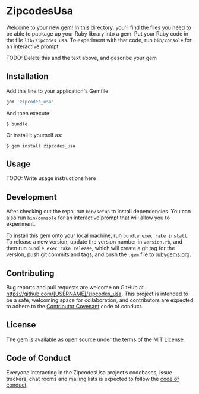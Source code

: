 # ZipcodesUsa

Welcome to your new gem! In this directory, you'll find the files you need to be able to package up your Ruby library into a gem. Put your Ruby code in the file `lib/zipcodes_usa`. To experiment with that code, run `bin/console` for an interactive prompt.

TODO: Delete this and the text above, and describe your gem

## Installation

Add this line to your application's Gemfile:

```ruby
gem 'zipcodes_usa'
```

And then execute:

    $ bundle

Or install it yourself as:

    $ gem install zipcodes_usa

## Usage

TODO: Write usage instructions here

## Development

After checking out the repo, run `bin/setup` to install dependencies. You can also run `bin/console` for an interactive prompt that will allow you to experiment.

To install this gem onto your local machine, run `bundle exec rake install`. To release a new version, update the version number in `version.rb`, and then run `bundle exec rake release`, which will create a git tag for the version, push git commits and tags, and push the `.gem` file to [rubygems.org](https://rubygems.org).

## Contributing

Bug reports and pull requests are welcome on GitHub at https://github.com/[USERNAME]/zipcodes_usa. This project is intended to be a safe, welcoming space for collaboration, and contributors are expected to adhere to the [Contributor Covenant](http://contributor-covenant.org) code of conduct.

## License

The gem is available as open source under the terms of the [MIT License](https://opensource.org/licenses/MIT).

## Code of Conduct

Everyone interacting in the ZipcodesUsa project’s codebases, issue trackers, chat rooms and mailing lists is expected to follow the [code of conduct](https://github.com/[USERNAME]/zipcodes_usa/blob/master/CODE_OF_CONDUCT.md).
